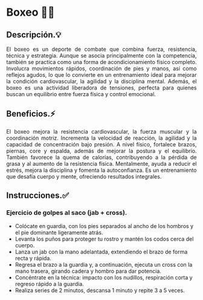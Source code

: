 # Boxeo 🥊🔥


## Descripción.💡

<p align="justify">El boxeo es un deporte de combate que combina fuerza, resistencia, técnica y estrategia. Aunque se asocia principalmente con la competencia, también se practica como una forma de acondicionamiento físico completo. Involucra movimientos rápidos, coordinación de pies y manos, así como reflejos agudos, lo que lo convierte en un entrenamiento ideal para mejorar la condición cardiovascular, la agilidad y la disciplina mental. Además, el boxeo es una actividad liberadora de tensiones, perfecta para quienes buscan un equilibrio entre fuerza física y control emocional.</p>


## Beneficios.⚡

<p align="justify">El boxeo mejora la resistencia cardiovascular, la fuerza muscular y la coordinación motriz. Incrementa la velocidad de reacción, la agilidad y la capacidad de concentración bajo presión. A nivel físico, fortalece brazos, piernas, core y espalda, además de mejorar la postura y el equilibrio. También favorece la quema de calorías, contribuyendo a la pérdida de grasa y al aumento de la resistencia física. Mentalmente, ayuda a reducir el estrés, mejora la disciplina y fomenta la autoconfianza. Es un entrenamiento que desafía cuerpo y mente, ofreciendo resultados integrales.</p>


## Instrucciones.✅

### Ejercicio de golpes al saco (jab + cross).

- Colócate en guardia, con los pies separados al ancho de los hombros y el pie dominante ligeramente atrás.
- Levanta los puños para proteger tu rostro y mantén los codos cerca del cuerpo.
- Lanza un jab con la mano adelantada, extendiendo el brazo de forma recta y rápida.
- Regresa el brazo a la guardia y, a continuación, ejecuta un cross con la mano trasera, girando cadera y hombro para dar potencia.
- Concéntrate en la técnica: impacto con los nudillos, respiración corta y regreso rápido a la guardia.
- Realiza series de 2 minutos, descansa 1 minuto y repite 3 a 5 veces.